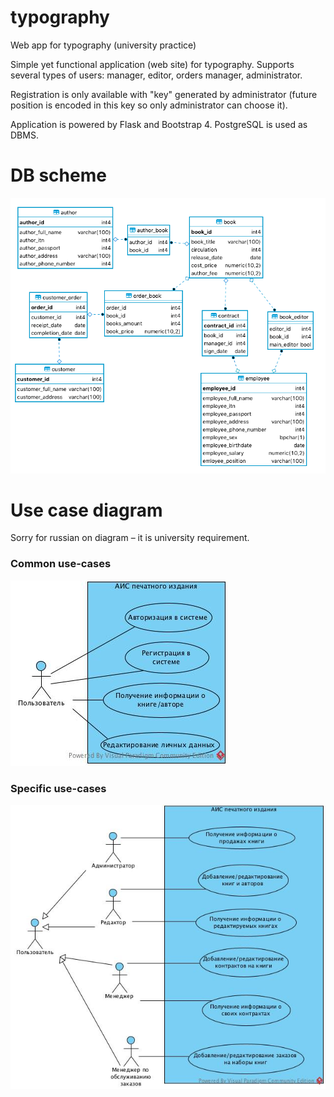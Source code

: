 # typography
Web app for typography (university practice)

Simple yet functional application (web site) for typography. Supports several types of users: 
manager, editor, orders manager, administrator.

Registration is only available with "key" generated by administrator (future position is encoded in this key so only administrator can choose it).

Application is powered by Flask and Bootstrap 4. PostgreSQL is used as DBMS.

# DB scheme
![](DBScheme.png)

# Use case diagram
Sorry for russian on diagram – it is university requirement.
### Common use-cases
![](Use_case_common.jpg)
### Specific use-cases
![](Use_case.jpg)

